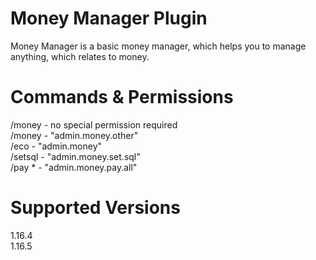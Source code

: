 ﻿# Money Manager Plugin

Money Manager is a basic money manager, which helps you to manage anything, which relates to money.

# Commands & Permissions

/money - no special permission required  
/money <User> - "admin.money.other"  
/eco - "admin.money"  
/setsql - "admin.money.set.sql"    
/pay * - "admin.money.pay.all"

# Supported Versions
1.16.4  
1.16.5

